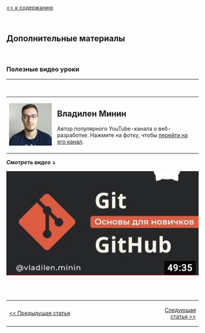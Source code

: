 [<< к содержанию](readme.md)

<br>

## Дополнительные материалы
<br>

### Полезные видео уроки
***
<br>

<table border="0" bordercolor="white">
  <tr>
   <td width="25%" valign="top" align="left">
   
   [![Владилен Минин](/assets/vlad.jpg)](https://www.youtube.com/c/VladilenMinin)
   </td>
    <td valign="top" >
    
## Владилен Минин

Автор популярного YouTube-канала о веб-разработке. Нажмите на фотку, чтобы <italic>[перейти на его канал](https://www.youtube.com/c/VladilenMinin).</italic>
    
</td>
  </tr>
  </table>

***Смотреть видео ⤵️***

[![Git и GitHub Курс Для Новичков](/assets/git_video_cover.jpg)](https://www.youtube.com/watch?v=zZBiln_2FhM)


<br><br>

<table border="0" bordercolor="white">
  <tr>
    <td width=50%>

[<< Предыдущая статья](/07-branches.md) 
    
</th>
    <td width=22%></td>
    <td align='right'>
    
[Следующая статья >>](/09-summary.md)</td>
 
  </tr>
  </table>